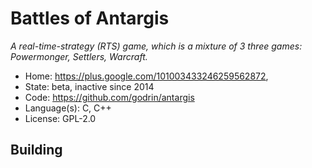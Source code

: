 # Battles of Antargis

_A real-time-strategy (RTS) game, which is a mixture of 3 three games: Powermonger, Settlers, Warcraft._

- Home: https://plus.google.com/101003433246259562872, 
- State: beta, inactive since 2014
- Code: https://github.com/godrin/antargis
- Language(s): C, C++
- License: GPL-2.0

## Building

